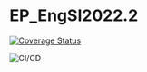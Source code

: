 # EP_EngSI2022.2

[![Coverage Status](https://coveralls.io/repos/github/renan002/EP_EngSI2022.2/badge.svg?branch=master)](https://coveralls.io/github/renan002/EP_EngSI2022.2?branch=master)

![CI/CD](https://github.com/renan002/EP_EngSI2022.2/actions/workflows/master.yml/badge.svg)
